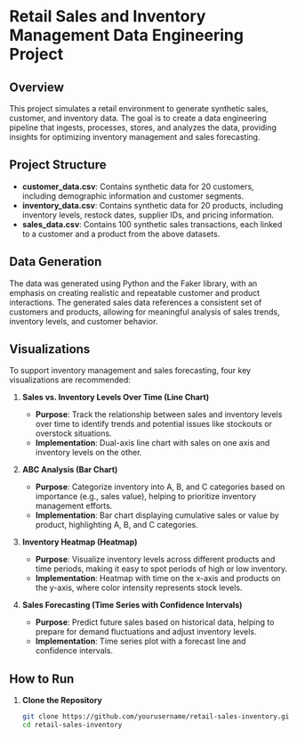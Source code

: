 # Retail Sales and Inventory Management Data Engineering Project

## Overview

This project simulates a retail environment to generate synthetic sales, customer, and inventory data. The goal is to create a data engineering pipeline that ingests, processes, stores, and analyzes the data, providing insights for optimizing inventory management and sales forecasting.

## Project Structure

- **customer_data.csv**: Contains synthetic data for 20 customers, including demographic information and customer segments.
- **inventory_data.csv**: Contains synthetic data for 20 products, including inventory levels, restock dates, supplier IDs, and pricing information.
- **sales_data.csv**: Contains 100 synthetic sales transactions, each linked to a customer and a product from the above datasets.

## Data Generation

The data was generated using Python and the Faker library, with an emphasis on creating realistic and repeatable customer and product interactions. The generated sales data references a consistent set of customers and products, allowing for meaningful analysis of sales trends, inventory levels, and customer behavior.

## Visualizations

To support inventory management and sales forecasting, four key visualizations are recommended:

1. **Sales vs. Inventory Levels Over Time (Line Chart)**
   - **Purpose**: Track the relationship between sales and inventory levels over time to identify trends and potential issues like stockouts or overstock situations.
   - **Implementation**: Dual-axis line chart with sales on one axis and inventory levels on the other.

2. **ABC Analysis (Bar Chart)**
   - **Purpose**: Categorize inventory into A, B, and C categories based on importance (e.g., sales value), helping to prioritize inventory management efforts.
   - **Implementation**: Bar chart displaying cumulative sales or value by product, highlighting A, B, and C categories.

3. **Inventory Heatmap (Heatmap)**
   - **Purpose**: Visualize inventory levels across different products and time periods, making it easy to spot periods of high or low inventory.
   - **Implementation**: Heatmap with time on the x-axis and products on the y-axis, where color intensity represents stock levels.

4. **Sales Forecasting (Time Series with Confidence Intervals)**
   - **Purpose**: Predict future sales based on historical data, helping to prepare for demand fluctuations and adjust inventory levels.
   - **Implementation**: Time series plot with a forecast line and confidence intervals.

## How to Run

1. **Clone the Repository**
   ```bash
   git clone https://github.com/yourusername/retail-sales-inventory.git
   cd retail-sales-inventory
